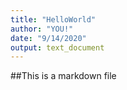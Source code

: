 ```yaml
---
title: "HelloWorld"
author: "YOU!"
date: "9/14/2020"
output: text_document
---
```


##This is a markdown file